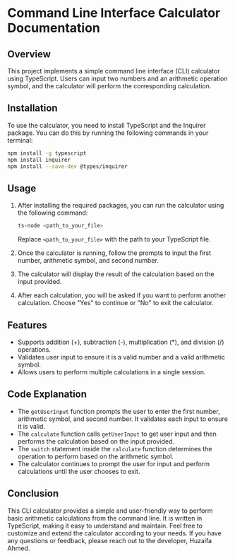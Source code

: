 # Command Line Interface Calculator Documentation

## Overview
This project implements a simple command line interface (CLI) calculator using TypeScript. Users can input two numbers and an arithmetic operation symbol, and the calculator will perform the corresponding calculation.

## Installation
To use the calculator, you need to install TypeScript and the Inquirer package. You can do this by running the following commands in your terminal:

```bash
npm install -g typescript
npm install inquirer
npm install --save-dev @types/inquirer
```

## Usage
1. After installing the required packages, you can run the calculator using the following command:
    ```bash
    ts-node <path_to_your_file>
    ```
    Replace `<path_to_your_file>` with the path to your TypeScript file.

2. Once the calculator is running, follow the prompts to input the first number, arithmetic symbol, and second number.

3. The calculator will display the result of the calculation based on the input provided.

4. After each calculation, you will be asked if you want to perform another calculation. Choose "Yes" to continue or "No" to exit the calculator.

## Features
- Supports addition (+), subtraction (-), multiplication (*), and division (/) operations.
- Validates user input to ensure it is a valid number and a valid arithmetic symbol.
- Allows users to perform multiple calculations in a single session.

## Code Explanation
- The `getUserInput` function prompts the user to enter the first number, arithmetic symbol, and second number. It validates each input to ensure it is valid.
- The `calculate` function calls `getUserInput` to get user input and then performs the calculation based on the input provided.
- The `switch` statement inside the `calculate` function determines the operation to perform based on the arithmetic symbol.
- The calculator continues to prompt the user for input and perform calculations until the user chooses to exit.

## Conclusion
This CLI calculator provides a simple and user-friendly way to perform basic arithmetic calculations from the command line. It is written in TypeScript, making it easy to understand and maintain. Feel free to customize and extend the calculator according to your needs. If you have any questions or feedback, please reach out to the developer, Huzaifa Ahmed.
